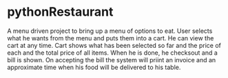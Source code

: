 # pythonRestaurant
A menu driven project to bring up a menu of options to eat. User selects what he wants from the menu and puts them into a cart. He can view the cart at any time. Cart shows what has been selected so far and the price of each and the total price of all items. When he is done, he checksout and a bill is shown. On accepting the bill the system will priint an invoice and an approximate time when his food will be delivered to his table.
